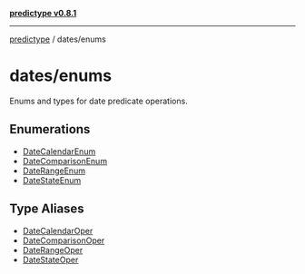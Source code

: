 [**predictype v0.8.1**](../../README.md)

***

[predictype](../../modules.md) / dates/enums

# dates/enums

Enums and types for date predicate operations.

## Enumerations

- [DateCalendarEnum](enumerations/DateCalendarEnum.md)
- [DateComparisonEnum](enumerations/DateComparisonEnum.md)
- [DateRangeEnum](enumerations/DateRangeEnum.md)
- [DateStateEnum](enumerations/DateStateEnum.md)

## Type Aliases

- [DateCalendarOper](type-aliases/DateCalendarOper.md)
- [DateComparisonOper](type-aliases/DateComparisonOper.md)
- [DateRangeOper](type-aliases/DateRangeOper.md)
- [DateStateOper](type-aliases/DateStateOper.md)
